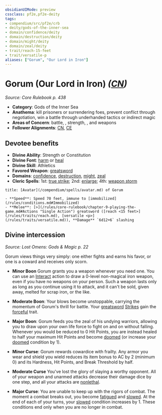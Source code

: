 ```yaml
---
obsidianUIMode: preview
cssclass: pf2e,pf2e-deity
tags:
- compendium/src/pf2e/crb
- deity/gods-of-the-inner-sea
- domain/confidence/deity
- domain/destruction/deity
- domain/might/deity
- domain/zeal/deity
- trait/reach-15-feet
- trait/versatile-p
aliases: ["Gorum", "Our Lord in Iron"]
---
```

# Gorum (Our Lord in Iron) *([CN](/rules/traits/chaotic-neutral-b1.md))*  
*Source: Core Rulebook p. 438*  

- **Category**: Gods of the Inner Sea
- **Anathema**: kill prisoners or surrendering foes, prevent conflict through negotiation, win a battle through underhanded tactics or indirect magic
- **Areas of Concern**: battle, , strength, , and weapons
- **Follower Alignments**: [CN](/rules/traits/chaotic-neutral-b1.md), [CE](/rules/traits/chaotic-evil-b1.md)

## Devotee benefits

- **Divine Ability**: Strength or Constitution
- **Divine Font**: [harm](/compendium/spells/harm.md) or [heal](/compendium/spells/heal.md)
- **Divine Skill**: Athletics
- **Favored Weapon**: [greatsword](/compendium/equipment/items/greatsword.md)
- **Domains**: [confidence](/compendium/setting/domains.md#Confidence), [destruction](/compendium/setting/domains.md#Destruction), [might](/compendium/setting/domains.md#Might), [zeal](/compendium/setting/domains.md#Zeal)
- **Cleric Spells**: 1st: [true strike](/compendium/spells/true-strike.md); 2nd: [enlarge](/compendium/spells/enlarge.md); 4th: [weapon storm](/compendium/spells/weapon-storm.md)

```ad-embed-avatar
title: [Avatar](/compendium/spells/avatar.md) of Gorum

- **Speed**: Speed 70 feet, immune to [immobilized](/rules/conditions.md#Immobilized)
- **Melee**: [>](/rules/core-rulebook/chapter-9-playing-the-game.md#Actions "Single Action") greatsword ([reach <15 feet>](/rules/traits/reach.md), [versatile <p>](/rules/traits/versatile.md)), **Damage** `6d12+6` slashing
```

## Divine intercession
*Source: Lost Omens: Gods & Magic p. 22*

Gorum views things very simply: one either fights and earns his favor, or one is a coward and receives only scorn.

- **Minor Boon** Gorum grants you a weapon whenever you need one. You can use an [Interact](/rules/actions/interact.md) action to draw a 0-level non-magical iron weapon, even if you have no weapons on your person. Such a weapon lasts only as long as you continue using it to attack, and it can't be sold, given away, melted for scrap iron, or the like.
- **Moderate Boon**: Your blows become unstoppable, carrying the momentum of Gorum's thrill for battle. Your [greatsword](/compendium/equipment/items/greatsword.md) [Strikes](/rules/actions/strike.md) gain the [forceful](/rules/traits/forceful.md) trait.
- **Major Boon**: Gorum feeds you the zeal of his undying warriors, allowing you to draw upon your own life force to fight on and on without falling. Whenever you would be reduced to 0 Hit Points, you are instead healed to half your maximum Hit Points and become [doomed](/rules/conditions.md#Doomed) (or increase your [doomed](/rules/conditions.md#Doomed) condition by 1).

- **Minor Curse**: Gorum rewards cowardice with frailty. Any armor you wear and shield you wield reduces its item bonus to AC by 2 (minimum 0) and its Hardness, Hit Points, and Break Threshold by half.
- **Moderate Curse** You've lost the glory of slaying a worthy opponent. All of your weapon and unarmed attacks decrease their damage dice by one step, and all your attacks are [nonlethal](/rules/traits/nonlethal.md).
- **Major Curse**: You are unable to keep up with the rigors of combat. The moment a combat breaks out, you become [fatigued](/rules/conditions.md#Fatigued) and [slowed](/rules/conditions.md#Slowed). At the end of each of your turns, your [slowed](/rules/conditions.md#Slowed) condition increases by 1. These conditions end only when you are no longer in combat.